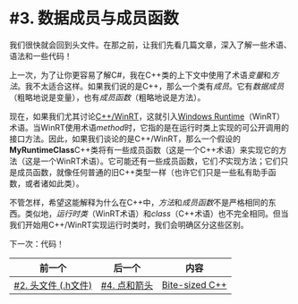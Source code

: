 # #3. 数据成员与成员函数

我们很快就会回到头文件。在那之前，让我们先看几篇文章，深入了解一些术语、语法和一些代码！

上一次，为了让你更容易了解C#，我在C++类的上下文中使用了术语*变量*和*方法*。我不太适合这样。如果我们说的是C++，那么一个类有*成员*。它有*数据成员*（粗略地说是变量），也有*成员函数*（粗略地说是方法）。

现在，如果我们尤其讨论[C++/WinRT](https://docs.microsoft.com/windows/uwp/cpp-and-winrt-apis/)，这就引入[Windows Runtime](https://docs.microsoft.com/uwp/api/)（WinRT）术语。当WinRT使用术语*method*时，它指的是在运行时类上实现的可公开调用的接口方法。因此，如果我们谈论的是C++/WinRT，那么一个假设的**MyRuntimeClass**C++类将有一些成员函数（这是一个C++术语）来实现它的方法（这是一个WinRT术语）。它可能还有一些成员函数，它们*不*实现方法；它们只是成员函数，就像任何普通的旧C++类型一样（也许它们只是一些私有助手函数，或者诸如此类）。

不管怎样，希望这能解释为什么在C++中，*方法*和*成员函数*不是严格相同的东西。类似地，*运行时类*（WinRT术语）和*class*（C++术语）也不完全相同。但当我们开始用C++/WinRT实现运行时类时，我们会明确区分这些区别。

下一次：代码！

|前一个|后一个|内容|
|-|-|-|
|[#2. 头文件 (.h文件)](002.md)|[#4. 点和箭头](004.md)|[Bite-sized C++](../../README.md)|
